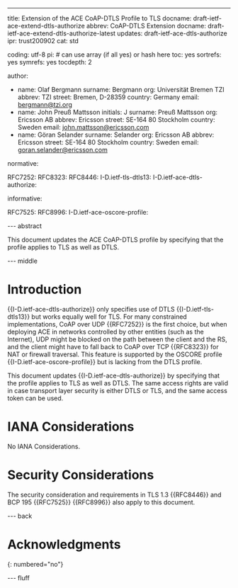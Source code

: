 ---
title: Extension of the ACE CoAP-DTLS Profile to TLS
docname: draft-ietf-ace-extend-dtls-authorize
abbrev: CoAP-DTLS Extension
docname: draft-ietf-ace-extend-dtls-authorize-latest
updates: draft-ietf-ace-dtls-authorize
ipr: trust200902
cat: std

coding: utf-8
pi: # can use array (if all yes) or hash here
  toc: yes
  sortrefs: yes
  symrefs: yes
  tocdepth: 2

author:
- name: Olaf Bergmann
  surname: Bergmann
  org: Universität Bremen TZI
  abbrev: TZI
  street: Bremen, D-28359
  country: Germany
  email: bergmann@tzi.org
- name: John Preuß Mattsson
  initials: J
  surname: Preuß Mattsson
  org: Ericsson AB
  abbrev: Ericsson
  street: SE-164 80 Stockholm
  country: Sweden
  email: john.mattsson@ericsson.com
- name: Göran Selander
  surname: Selander
  org: Ericsson AB
  abbrev: Ericsson
  street: SE-164 80 Stockholm
  country: Sweden
  email: goran.selander@ericsson.com


normative:

  RFC7252:
  RFC8323:
  RFC8446:
  I-D.ietf-tls-dtls13:
  I-D.ietf-ace-dtls-authorize:

informative:

  RFC7525:
  RFC8996:
  I-D.ietf-ace-oscore-profile:

--- abstract

This document updates the ACE CoAP-DTLS profile by specifying that the profile applies to TLS as well as DTLS.

--- middle

# Introduction

{{I-D.ietf-ace-dtls-authorize}} only specifies use of DTLS {{I-D.ietf-tls-dtls13}} but works equally well for TLS. For many constrained implementations, CoAP over UDP {{RFC7252}} is the first choice, but when deploying ACE in networks controlled by other entities (such as the Internet), UDP might be blocked on the path between the client and the RS, and the client might have to fall back to CoAP over TCP {{RFC8323}} for NAT or firewall traversal. This feature is supported by the OSCORE profile {{I-D.ietf-ace-oscore-profile}} but is lacking from the DTLS profile.

This document updates {{I-D.ietf-ace-dtls-authorize}} by specifying that the profile applies to TLS as well as DTLS. The same access rights are valid in case transport layer security is either DTLS or TLS, and the same access token can be used.


# IANA Considerations

No IANA Considerations.

# Security Considerations

The security consideration and requirements in TLS 1.3 {{RFC8446}} and BCP 195 {{RFC7525}} {{RFC8996}} also apply to this document.

--- back

# Acknowledgments
{: numbered="no"}


--- fluff
